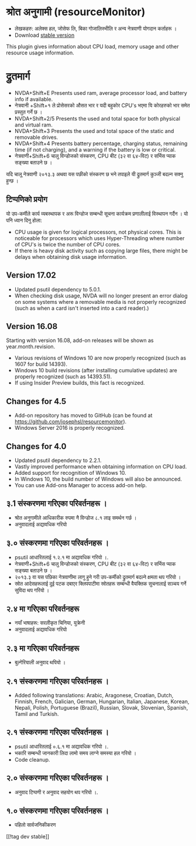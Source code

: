 # श्रोत अनुगामी (resourceMonitor) #

* लेखकहरु: अलेक्स हल, जोसेफ लि, बिका गोजालिस्भीलि र अन्य नेत्रवाणी योगदान
  कर्ताहरू ।
* Download [stable version][1]

This plugin gives information about CPU load, memory usage and other
resource usage information.

# द्रुतमार्ग #

* NVDA+Shift+E Presents used ram, average processor load, and battery info
  if available.
* नेत्रवानी +Shift+१ ले प्रोसेसरको औसत भार र यदी बहुकोर CPU's भएमा यि
  कोरहरुको भार समेत प्रस्तुत गर्ने छ ।
* NVDA+Shift+2/5 Presents the used and total space for both physical and
  virtual ram.
* NVDA+Shift+3 Presents the used and total space of the static and removable
  drives.
* NVDA+Shift+4 Presents battery percentage, charging status, remaining time
  (if not charging), and a warning if the battery is low or critical.
* नेत्रवाणी+Shift+6 चालु विन्डोजको संस्करण, CPU बीट (३२ वा ६४-विट) र सर्भिस
  प्याक  सङ्ख्या बताउने छ ।

यदि चालू नेत्रवाणी २०१३.३ अथवा यस पछीको संस्करण छ भने तपाइले यी द्रुतमार्ग
कुञ्जी बदल्न सक्नु हुन्छ ।

## टिप्पणिको प्रयोग ##

यो उप-कर्मीले कार्य व्यबस्थापक र अरू विन्डोज सम्बन्धी सूचना कार्यक्रम
प्रणालीलाई   विस्थापन गर्दैन । यो पनि ध्यान दिनु होला:

* CPU usage is given for logical processors, not physical cores. This is
  noticeable for processors which uses Hyper-Threading where number of CPU's
  is twice the number of CPU cores.
* If there is heavy disk activity such as copying large files, there might
  be delays when obtaining disk usage information.

## Version 17.02

* Updated psutil dependency to 5.0.1.
* When checking disk usage, NVDA will no longer present an error dialog on
  some systems where a removable media is not properly recognized (such as
  when a card isn't inserted into a card reader).)

## Version 16.08

Starting with version 16.08, add-on releases will be shown as
year.month.revision.

* Various revisions of Windows 10 are now properly recognized (such as 1607
  for build 14393).
* Windows 10 build revisions (after installing cumulative updates) are
  properly recognized (such as 14393.51).
* If using Insider Preview builds, this fact is recognized.

## Changes for 4.5 ##

* Add-on repository has moved to GitHub (can be found at
  https://github.com/josephsl/resourcemonitor).
* Windows Server 2016 is properly recognized.

## Changes for 4.0 ##

* Updated psutil dependency to 2.2.1.
* Vastly improved performance when obtaining information on CPU load.
* Added support for recognition of Windows 10.
* In Windows 10, the build number of Windows will also be announced.
* You can use Add-ons Manager to access add-on help.

## ३.1 संस्करणमा गरिएका परिवर्तनहरू । ##

* श्रोत अनुगामीले आधिकारीक रुपमा नै विन्डोज ८.१ लाइ समर्थन गर्छ ।
* अनुवादलाई अद्यावधिक गरियो 

## ३.० संस्करणमा गरिएका परिवर्तनहरू । ##

* psutil आधारितलाई १.२.१ मा अद्यावधिक गरियो ।.
* नेत्रवाणी+Shift+6 चालु विन्डोजको संस्करण, CPU बीट (३२ वा ६४-विट) र सर्भिस
  प्याक सङ्ख्या बताउने छ ।
* २०१३.३ वा यस पछिका नेत्रवाणीमा लागु हुने गरी उप-कर्मीको द्रुतमार्ग बदल्ने
  क्षमता थप गरियो ।
* स्रोत आदेसहरूलाई दुई पटक दबाएर क्लिपपाटीमा स्रोतहरू सम्बन्धी वैयक्तिक
  सुचनालाई सञ्चय गर्ने सुविदा थप गरियो ।

## २.४ मा गरिएका परिवर्तनहरू ##

* नयाँ भाषाहरू: सरलीकृत चिनिया, युक्रेनी
* अनुवादलाई अद्यावधिक गरियो 

## २.३ मा गरिएका परिवर्तनहरू ##

* बुल्गेरियाली अनुवाद थपियो ।

## २.१ संस्करणमा गरिएका परिवर्तनहरू । ##

* Added following translations: Arabic, Aragonese, Croatian, Dutch, Finnish,
  French, Galician, German, Hungarian, Italian, Japanese, Korean, Nepali,
  Polish, Portuguese (Brazil), Russian, Slovak, Slovenian, Spanish, Tamil
  and Turkish.

## २.१ संस्करणमा गरिएका परिवर्तनहरू । ##

* psutil आधारितलाई ०.६.१ मा अद्यावधिक गरियो ।.
* भकारि सम्बन्धी जानकारी लिदा लामो समय लाग्ने समस्या हल गरियो ।
* Code cleanup.

## २.० संस्करणमा गरिएका परिवर्तनहरू । ##

* अनुवाद टिप्पणी र अनुवाद सहयोग थप गरियो ।.

## १.० संस्करणमा गरिएका परिवर्तनहरू । ##

* पहिलो सार्वजनिकीकरण

[[!tag dev stable]]

[1]: https://addons.nvda-project.org/files/get.php?file=rm
